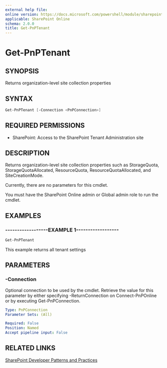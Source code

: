 ```yaml
---
external help file:
online version: https://docs.microsoft.com/powershell/module/sharepoint-pnp/get-pnptenant
applicable: SharePoint Online
schema: 2.0.0
title: Get-PnPTenant
---
```


# Get-PnPTenant

## SYNOPSIS
Returns organization-level site collection properties

## SYNTAX 

```powershell
Get-PnPTenant [-Connection <PnPConnection>]
```

## REQUIRED PERMISSIONS

* SharePoint: Access to the SharePoint Tenant Administration site

## DESCRIPTION
Returns organization-level site collection properties such as StorageQuota, StorageQuotaAllocated, ResourceQuota,
ResourceQuotaAllocated, and SiteCreationMode.

Currently, there are no parameters for this cmdlet.

You must have the SharePoint Online admin or Global admin role to run the cmdlet.

## EXAMPLES

### ------------------EXAMPLE 1------------------
```powershell
Get-PnPTenant
```

This example returns all tenant settings

## PARAMETERS

### -Connection
Optional connection to be used by the cmdlet. Retrieve the value for this parameter by either specifying -ReturnConnection on Connect-PnPOnline or by executing Get-PnPConnection.

```yaml
Type: PnPConnection
Parameter Sets: (All)

Required: False
Position: Named
Accept pipeline input: False
```

## RELATED LINKS

[SharePoint Developer Patterns and Practices](https://aka.ms/sppnp)